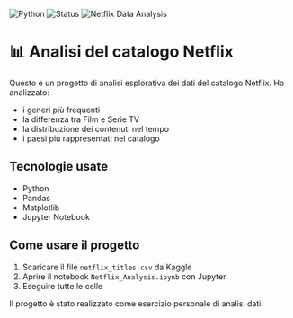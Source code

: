 ![Python](https://img.shields.io/badge/python-v3.9-blue.svg)
![Status](https://img.shields.io/badge/status-complete-green.svg)
![Netflix Data Analysis](https://img.shields.io/badge/Netflix-Data%20Analysis-yellow.svg)


# 📊 Analisi del catalogo Netflix

Questo è un progetto di analisi esplorativa dei dati del catalogo Netflix.
Ho analizzato:
- i generi più frequenti
- la differenza tra Film e Serie TV
- la distribuzione dei contenuti nel tempo
- i paesi più rappresentati nel catalogo

## Tecnologie usate
- Python
- Pandas
- Matplotlib
- Jupyter Notebook

## Come usare il progetto
1. Scaricare il file `netflix_titles.csv` da Kaggle
2. Aprire il notebook `Netflix_Analysis.ipynb` con Jupyter
3. Eseguire tutte le celle

Il progetto è stato realizzato come esercizio personale di analisi dati.
